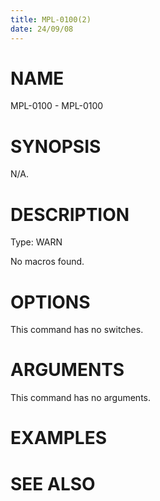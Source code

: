 ```yaml
---
title: MPL-0100(2)
date: 24/09/08
---
```


# NAME

MPL-0100 - MPL-0100

# SYNOPSIS

N/A.

# DESCRIPTION

Type: WARN

No macros found.

# OPTIONS

This command has no switches.

# ARGUMENTS

This command has no arguments.

# EXAMPLES

# SEE ALSO
